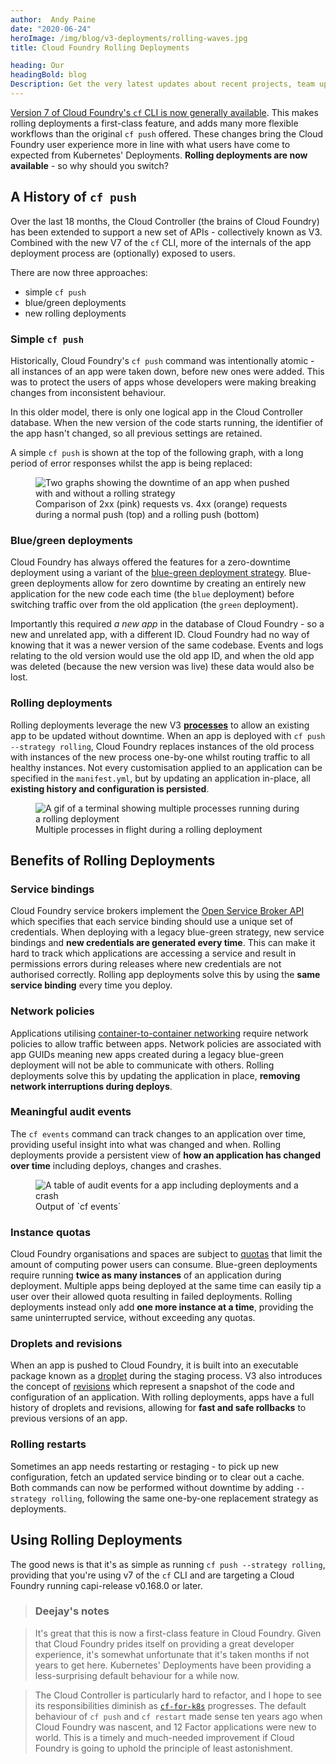 ```yaml
---
author:  Andy Paine
date: "2020-06-24"
heroImage: /img/blog/v3-deployments/rolling-waves.jpg
title: Cloud Foundry Rolling Deployments

heading: Our
headingBold: blog
Description: Get the very latest updates about recent projects, team updates, thoughts and industry news from our team of EngineerBetter experts.
---
```


[Version 7 of Cloud Foundry's `cf` CLI is now generally available](https://www.cloudfoundry.org/blog/cloud-foundry-foundation-announces-availability-of-new-features-to-make-modern-application-development-even-simpler-for-developers/). This makes rolling deployments a first-class feature, and adds many more flexible workflows than the original `cf push` offered. These changes bring the Cloud Foundry user experience more in line with what users have come to expected from Kubernetes' Deployments. **Rolling deployments are now available** - so why should you switch?

## A History of `cf push`

Over the last 18 months, the Cloud Controller (the brains of Cloud Foundry) has been extended to support a new set of APIs - collectively known as V3. Combined with the new V7 of the `cf` CLI, more of the internals of the app deployment process are (optionally) exposed to users.

There are now three approaches:

* simple `cf push`
* blue/green deployments
* new rolling deployments

### Simple `cf push`
Historically, Cloud Foundry's `cf push` command was intentionally atomic - all instances of an app were taken down, before new ones were added. This was to protect the users of apps whose developers were making breaking changes from inconsistent behaviour.

In this older model, there is only one logical app in the Cloud Controller database. When the new version of the code starts running, the identifier of the app hasn't changed, so all previous settings are retained.

A simple `cf push` is shown at the top of the following graph, with a long period of error responses whilst the app is being replaced:

<figure>
  <img src="/img/blog/v3-deployments/push-compared.jpg" alt="Two graphs showing the downtime of an app when pushed with and without a rolling strategy" class="fit image">
  <figcaption>Comparison of 2xx (pink) requests vs. 4xx (orange) requests during a normal push (top) and a rolling push (bottom)</figcaption>
</figure>

### Blue/green deployments
Cloud Foundry has always offered the features for a zero-downtime deployment using a variant of the [blue-green deployment strategy](https://docs.cloudfoundry.org/devguide/deploy-apps/blue-green.html). Blue-green deployments allow for zero downtime by creating an entirely new application for the new code each time (the `blue` deployment) before switching traffic over from the old application (the `green` deployment).

Importantly this required _a new app_ in the database of Cloud Foundry - so a new and unrelated app, with a different ID. Cloud Foundry had no way of knowing that it was a newer version of the same codebase. Events and logs relating to the old version would use the old app ID, and when the old app was deleted (because the new version was live) these data would also be lost.

### Rolling deployments
Rolling deployments leverage the new V3 [**processes**](https://v3-apidocs.cloudfoundry.org/index.html#processes) to allow an existing app to be updated without downtime. When an app is deployed with `cf push --strategy rolling`, Cloud Foundry replaces instances of the old process with instances of the new process one-by-one whilst routing traffic to all healthy instances. Not every customisation applied to an application can be specified in the `manifest.yml`, but by updating an application in-place, all **existing history and configuration is persisted**.

<figure>
  <img src="/img/blog/v3-deployments/rolling-deployment.gif" alt="A gif of a terminal showing multiple processes running during a rolling deployment" class="fit image">
  <figcaption>Multiple processes in flight during a rolling deployment</figcaption>
</figure>


## Benefits of Rolling Deployments

### Service bindings
Cloud Foundry service brokers implement the [Open Service Broker API](https://www.openservicebrokerapi.org/) which specifies that each service binding should use a unique set of credentials. When deploying with a legacy blue-green strategy, new service bindings and **new credentials are generated every time**. This can make it hard to track which applications are accessing a service and result in permissions errors during releases where new credentials are not authorised correctly. Rolling app deployments solve this by using the **same service binding** every time you deploy.

### Network policies
Applications utilising [container-to-container networking](https://docs.cloudfoundry.org/devguide/deploy-apps/routes-domains.html#internal-routes) require network policies to allow traffic between apps. Network policies are associated with app GUIDs meaning new apps created during a legacy blue-green deployment will not be able to communicate with others. Rolling deployments solve this by updating the application in place, **removing network interruptions during deploys**.

### Meaningful audit events
The `cf events` command can track changes to an application over time, providing useful insight into what was changed and when. Rolling deployments provide a persistent view of **how an application has changed over time** including deploys, changes and crashes.

<figure>
  <img src="/img/blog/v3-deployments/audit-events.png" alt="A table of audit events for a app including deployments and a crash" class="fit image">
  <figcaption>Output of `cf events`</figcaption>
</figure>

### Instance quotas
Cloud Foundry organisations and spaces are subject to [quotas](https://v3-apidocs.cloudfoundry.org/index.html#organization-quotas) that limit the amount of computing power users can consume. Blue-green deployments require running **twice as many instances** of an application during deployment. Multiple apps being deployed at the same time can easily tip a user over their allowed quota resulting in failed deployments. Rolling deployments instead only add **one more instance at a time**, providing the same uninterrupted service, without exceeding any quotas.

### Droplets and revisions
When an app is pushed to Cloud Foundry, it is built into an executable package known as a [droplet](https://v3-apidocs.cloudfoundry.org/index.html#droplets) during the staging process. V3 also introduces the concept of [revisions](https://v3-apidocs.cloudfoundry.org/index.html#revisions) which represent a snapshot of the code and configuration of an application. With rolling deployments, apps have a full history of droplets and revisions, allowing for **fast and safe rollbacks** to previous versions of an app.

### Rolling restarts
Sometimes an app needs restarting or restaging - to pick up new configuration, fetch an updated service binding or to clear out a cache. Both commands can now be performed without downtime by adding `--strategy rolling`, following the same one-by-one replacement strategy as deployments.

## Using Rolling Deployments

The good news is that it's as simple as running `cf push --strategy rolling`, providing that you're using v7 of the `cf` CLI and are targeting a Cloud Foundry running capi-release v0.168.0 or later.

> ### Deejay's notes

> It's great that this is now a first-class feature in Cloud Foundry. Given that Cloud Foundry prides itself on providing a great developer experience, it's somewhat unfortunate that it's taken months if not years to get here. Kubernetes' Deployments have been providing a less-surprising default behaviour for a while now.

> The Cloud Controller is particularly hard to refactor, and I hope to see its responsibilities diminish as [`cf-for-k8s`](https://github.com/cloudfoundry/cf-for-k8s) progresses. The default behaviour of `cf push` and `cf restart` made sense ten years ago when Cloud Foundry was nascent, and 12 Factor applications were new to world. This is a timely and much-needed improvement if Cloud Foundry is going to uphold the principle of least astonishment.
